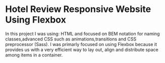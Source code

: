 # Hotel Review Responsive Website Using Flexbox

In this project I was using: HTML and focused on BEM notation for naming classes,advanced CSS such as animations,transitions and CSS preprocessor (Sass). I was primarly focused on using Flexbox because it provides us with a very efficient way to lay out, align and distribute space among items in a container.
